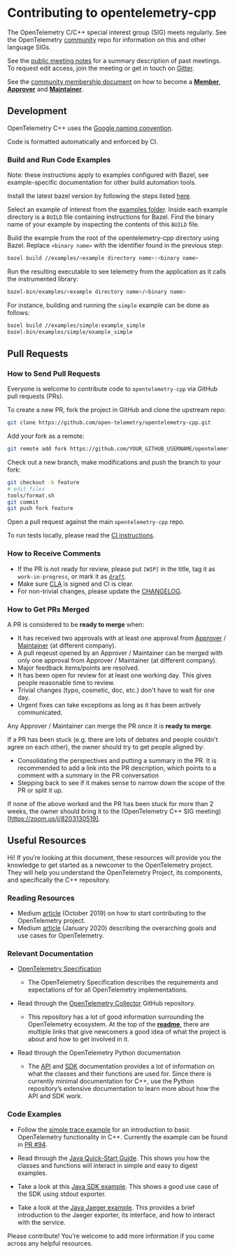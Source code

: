 # Contributing to opentelemetry-cpp

The OpenTelemetry C/C++ special interest group (SIG) meets regularly. See the
OpenTelemetry [community](https://github.com/open-telemetry/community#cc-sdk)
repo for information on this and other language SIGs.

See the [public meeting notes](https://docs.google.com/document/d/1i1E4-_y4uJ083lCutKGDhkpi3n4_e774SBLi9hPLocw/edit)
for a summary description of past meetings. To request edit access, join the
meeting or get in touch on [Gitter](https://gitter.im/open-telemetry/opentelemetry-cpp).

See the [community membership document](https://github.com/open-telemetry/community/blob/master/community-membership.md)
on how to become a [**Member**](https://github.com/open-telemetry/community/blob/master/community-membership.md#member),
[**Approver**](https://github.com/open-telemetry/community/blob/master/community-membership.md#approver)
and [**Maintainer**](https://github.com/open-telemetry/community/blob/master/community-membership.md#maintainer).

## Development

OpenTelemetry C++ uses the [Google naming
convention](https://google.github.io/styleguide/cppguide.html#Naming).

Code is formatted automatically and enforced by CI.

### Build and Run Code Examples

Note: these instructions apply to examples configured with Bazel, see
example-specific documentation for other build automation tools.

Install the latest bazel version by following the steps listed
[here](https://docs.bazel.build/versions/master/install.html).

Select an example of interest from the [examples folder](https://github.com/open-telemetry/opentelemetry-cpp/tree/master/examples).
Inside each example directory is a `BUILD` file containing instructions for
Bazel. Find the binary name of your example by inspecting the contents of this
`BUILD` file.

Build the example from the root of the opentelemetry-cpp directory using Bazel.
Replace `<binary name>` with the identifier found in the previous step:

```sh
bazel build //examples/<example directory name>:<binary name>
```

Run the resulting executable to see telemetry from the application as it calls
the instrumented library: </li>

```sh
bazel-bin/examples/<example directory name>/<binary name>
```

For instance, building and running the `simple` example can be done as follows:

```sh
bazel build //examples/simple:example_simple
bazel-bin/examples/simple/example_simple
```

## Pull Requests

### How to Send Pull Requests

Everyone is welcome to contribute code to `opentelemetry-cpp` via GitHub pull
requests (PRs).

To create a new PR, fork the project in GitHub and clone the upstream repo:

```sh
git clone https://github.com/open-telemetry/opentelemetry-cpp.git
```

Add your fork as a remote:

```sh
git remote add fork https://github.com/YOUR_GITHUB_USERNAME/opentelemetry-cpp.git
```

Check out a new branch, make modifications and push the branch to your fork:

```sh
git checkout -b feature
# edit files
tools/format.sh
git commit
git push fork feature
```

Open a pull request against the main `opentelemetry-cpp` repo.

To run tests locally, please read the [CI instructions](ci/README.md).

### How to Receive Comments

* If the PR is not ready for review, please put `[WIP]` in the title, tag it
  as `work-in-progress`, or mark it as [`draft`](https://github.blog/2019-02-14-introducing-draft-pull-requests/).
* Make sure [CLA](https://identity.linuxfoundation.org/projects/cncf) is
  signed and CI is clear.
* For non-trivial changes, please update the [CHANGELOG](./CHANGELOG.md).

### How to Get PRs Merged

A PR is considered to be **ready to merge** when:

* It has received two approvals with at least one approval from [Approver](https://github.com/open-telemetry/community/blob/master/community-membership.md#approver)
  / [Maintainer](https://github.com/open-telemetry/community/blob/master/community-membership.md#maintainer)
  (at different company).
* A pull reqeust opened by an Approver / Maintainer can be merged with only one approval from  Approver / Maintainer (at different company).
* Major feedback items/points are resolved.
* It has been open for review for at least one working day. This gives people
  reasonable time to review.
* Trivial changes (typo, cosmetic, doc, etc.) don't have to wait for one day.
* Urgent fixes can take exceptions as long as it has been actively communicated.

Any Approver / Maintainer can merge the PR once it is **ready to merge**.

If a PR has been stuck (e.g. there are lots of debates and people couldn't agree on each other), the owner should try to get people aligned by:

* Consolidating the perspectives and putting a summary in the PR. It is recommended to add a link into the PR description, which points to a comment with a summary in the PR conversation
* Stepping back to see if it makes sense to narrow down the scope of the PR or split it up.

If none of the above worked and the PR has been stuck for more than 2 weeks, the owner should bring it to the (OpenTelemetry C++ SIG meeting)[https://zoom.us/j/8203130519].

## Useful Resources

Hi! If you’re looking at this document, these resources will provide you the
knowledge to get started as a newcomer to the OpenTelemetry project. They will
help you understand the OpenTelemetry Project, its components, and
specifically the C++ repository.

### Reading Resources

* Medium [article](https://medium.com/opentelemetry/how-to-start-contributing-to-opentelemetry-b23991ad91f4)
  (October 2019) on how to start contributing to the OpenTelemetry project.
* Medium [article](https://medium.com/opentelemetry/opentelemetry-beyond-getting-started-5ac43cd0fe26)
  (January 2020) describing the overarching goals and use cases for OpenTelemetry.

### Relevant Documentation

* [OpenTelemetry Specification](https://github.com/open-telemetry/opentelemetry-specification)
  * The OpenTelemetry Specification describes the requirements and
    expectations of for all OpenTelemetry implementations.

* Read through the [OpenTelemetry Collector](https://github.com/open-telemetry/opentelemetry-collector)
  GitHub repository.
  * This repository has a lot of good information surrounding the
    OpenTelemetry ecosystem. At the top of the **[readme](https://github.com/open-telemetry/opentelemetry-collector/blob/master/README.md)**,
    there are multiple links that give newcomers a good idea of what the
    project is about and how to get involved in it.
* Read through the OpenTelemetry Python documentation
  * The [API](https://opentelemetry-python.readthedocs.io/en/stable/api/api.html)
    and [SDK](https://opentelemetry-python.readthedocs.io/en/stable/sdk/sdk.html)
    documentation provides a lot of information on what the classes and their
    functions are used for. Since there is currently minimal documentation for
    C++, use the Python repository’s extensive documentation to learn more
    about how the API and SDK work.

### Code Examples

* Follow the [simple trace example](https://github.com/open-telemetry/opentelemetry-cpp/pull/92)
  for an introduction to basic OpenTelemetry functionality in C++. Currently
  the example can be found in [PR #94](https://github.com/open-telemetry/opentelemetry-cpp/pull/94).

* Read through the [Java Quick-Start
  Guide](https://github.com/open-telemetry/opentelemetry-java/blob/master/QUICKSTART.md).
  This shows you how the classes and functions will interact in simple and
  easy to digest examples.
* Take a look at this [Java SDK
  example](https://github.com/open-telemetry/opentelemetry-java/tree/master/examples/sdk-usage).
  This shows a good use case of the SDK using stdout exporter.
* Take a look at the [Java Jaeger
  example](https://github.com/open-telemetry/opentelemetry-java/tree/master/examples/jaeger).
  This provides a brief introduction to the Jaeger exporter, its interface,
  and how to interact with the service.

Please contribute! You’re welcome to add more information if you come across any helpful resources.
